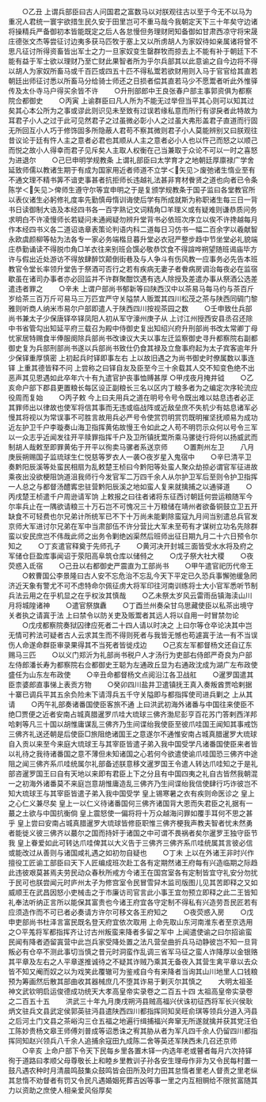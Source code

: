 <!-- { "loadSidebar": true } -->
　　○乙丑  上谓兵部臣曰古人问国君之富数马以对朕观往古以至于今无不以马为重况人君统一寰宇欲措生民久安于田里岂可不重马哉今我朝定天下三十年矣守边诸将操精兵严备御初本皆能既定之后人各怠慢但务理财罔知备御如甘肃西凉守将宋晟庄德张文杰等尝征讨边夷多获马匹牧于塞上又以所虏胡人为家奴待如亲属诸将曾不思凡征讨所得资畜皆出军士之力一旦家奴变生罄群牧而掠去上不能有补于朝廷下不能有益于军士欲以理财乃至亡财此果智者所为乎尔兵部其以此意谕之自今边将不得以胡人为家奴所畜马或千百匹或四五十匹不得私鬻若欲财用则入马于官官给其直若朝廷出师征讨悉以所畜马分给骑士师还之日损者偿其直若马少不愿鬻者听此外惟驿传及太仆寺马户得买余皆不许
　　○升刑部郎中王良张春户部主事郭资俱为都察院佥都御史
　　○丙寅  上谕群臣曰凡人所为不能无过举但当平其心则可以知其过矣其心本公所为之事或谬此则识见未至致有过误若缘私意而所行有谬戾者此特故为耳君子小人之过于此可见然君子之过虽微必彰小人之过虽大弗形盖君子直道而行固无所回互小人巧于修饰固多所隐蔽人君苟不察其微则君子小人莫能辨别又曰朕观往昔议论于廷有忤人主之意者必君也其顺从人主之意者必小人也以忤己而怒之以顺己而悦之故小人得幸而君子见斥矣人主取人权衡在己当兼取于众论不可以一时之喜怒为进退尔
　　○己巳申明学规教条  上谓礼部臣曰太学育才之地朝廷厚廪禄广学舍延致师儒以教诸生期于有成为国家用近者师道不立学＜矢见＞废弛诸生惰业至有不通文理不精书筭不谙吏事甚者抗拒师长违越礼法甚非育材餋贤之道也向者已令条陈学＜矢见＞俾师生遵守尔等宜申明之于是复颁学规教条于国子监曰各堂教官所以表仪诸生必躬修礼度率先勤慎毋惰训诲使后学有所成就斯为称职诸生每三日一背书日读御制大诰及本经四书各一百字熟记文词精角□羊理义或有疑难则谦恭质问务求明白不许凌慢师长若疑问未通阙疑勿辨升堂背书必依班次序立以俟不许搀越每月作本经四书义各二道诏诰章表策论判语内科二道每日习仿书一幅二百余字以羲献智永欧虞颜柳等帖为法各专一家必务端楷旦暮升堂必衣冠严整步趋中节坐堂必礼貌端庄恭勤诵读不得脱巾角□羊衣往来别班会馔必敬恭饮食不得諠哗朔望随班谒庙毕方许与假出近处游访不得放肆醉饮颠倒街巷及与人争斗有伤风教一应事务必先告本班教官令堂长率领升堂告于祭酒可否行之若有疾病无妻子者餋病房调治每夜必在监宿歇虽在诸司办事者亦必回监并不许群聚酣饮遇有选人除授及差遣办事从祭酒公选差遣违者罪之
　　○辛未  上谓户部尚书郁新等曰陕西汉中以茶易马每马约与茶百斤岁给茶三百万斤可易马三万匹宜严守关隘禁人贩鬻其四川松茂之茶与陕西同碉门黎雅则听商人纳米市易尔户部即遣人于陕西四川按视茶园之数
　　○壬申致仕兵部尚书兼太子少保唐铎卒铎凤阳人初从军守濠州庚子从  上讨江州授西安县丞召还除中书省管勾出知延平府三载召为殿中侍御史复出知绍兴府升刑部尚书改太常卿丁母忧家居特赐食半俸服阕除兵部尚书改谏议大夫以事左迁监察御史寻升都察院右副都御史复为兵部刑部尚书遂以兵部尚书致仕仍食其禄及立詹事府起为太子宾客逾年升少保铎重厚慎密  上初起兵时铎即事左右  上以故旧遇之为尚书御史时僚属数以事连铎  上重其德皆释不问  上尝称之曰铎自友及臣至今三十余载其人交不知变色绝不出恶声其见恩遇如此卒年六十有九遣官护丧事恤赙甚厚
○甲戌夜月掩井钺
　　○乙亥命户部下郡县更置粮长每区设正副粮长三名以区内丁粮多者为之编定次序轮流应役周而复始
　　○丙子敕  今上曰夫用兵之道在明号令号令既出难以姑息违者必正其罪师出以律故也使军将信其事而无违或临战阵或近敌垒庶不失机少有姑息诸军必慢其将视以为常误事不可胜言故用兵必严号令使赏罚明赏罚既明摧坚抚顺易为成功近左护卫千户李璇奏山海卫指挥黄佑故慢王令如此之人苟不明罚示众何以号令三军以一众志乎近闻发往开平赎罪指挥千户及卫所镇抚鬻所乘马骡徒行将何以扬威武而制胡人哉敕至即罪黄佑于开平以徇卖马骡者系送京师
　　○置荆州左卫
　　八月庚辰朔赐国子监琉球生仁悦慈等罗衣人一袭○夜岁星入鬼宿中
　　○辛巳清平卫奏黔阳辰溪等处蛮民相扇为乱敕楚王桢曰今黔阳等处蛮人聚众劫掠必谓官军征进故乘夜出没欲梗阻饷道沮我师行今发官军二万四千余人从尔护卫军后至则令护卫指挥一人总之与都督汤醴寗忠驻营黔阳辰溪之地如蛮人复来就擒捕之以通驿道
　　○丙戌楚王桢遣千户周逊请军饷  上敕报之曰往者诸将东征西讨朝廷何尝运粮随军今尔率兵止在一隅欲请粮三十万石岂不可愧况三十万粮储在靖州者欲备铜鼓立卫五开缺食不可轻费也尔兄弟计所统军已不下十万尚未能剿除蛮寇九月间当别遣总兵官发京师大军进讨尔兄弟在军中当肃部伍不许分营比大军未至苟有才谋树立功名先除群蛮以安民庶岂不伟哉此师之出务令剿绝凶渠然后班师出征日期九月二十六日预令尔知之
　　○丁亥遣官释奠于先师孔子
　　○黄河决开封城三面皆受水水将及府之军储仓巨盈库事闻诏于荥阳高阜筑仓库以储偫之
　　○戊子祭大社大稷
　　○夜荧惑入氐宿
　　○己丑以右都御史严震直为工部尚书
　　○甲午遣官祀历代帝王
　　○敕曹国公李景隆曰古人安不忘危治不忘乱今天下平定已久恐兵事懈弛缓急罔济近天象有警尤不可不虑特命尔佩征虏大将军印往河南训练将士大小官军悉听节制兵法云用之在乎机显之在乎权汝其慎哉
　　○乙未祭太岁风云雷雨岳镇海渎山川月将城隍诸神
　　○遣官祭旗纛
　　○丁酉兰州奏朵甘乌思藏使臣以私茶出境守关者执之请寘于法  上曰禁令以防关吏及贩鬻者其远人将以自用一时冒禁勿论
　　○戊戌都察院奏狱囚律应死者二十四人请以时决之  上曰尔等仓卒论决其中岂无情可矜法可疑者古人云求其生而不得则死者与我皆无憾也苟遽寘于法一有不当误伤人命遂命群臣审录果得其不当死者皆徙戍边
　　○己亥左军都督杨文还自辽东赐马三匹
　　○以义门郑沂为礼部尚书税户人才汤行为吏部右侍郎严奇良为户部左侍郎潘长寿为都察院右佥都御史王聪为左通政丘显为右通政沈成为湖广左布政使盛任为山东左布政使
　　○辛丑命都督杨文点阅沿江各卫战舡
　　○暹罗国遣其臣柰婆郎直事悌上表贡方物
　　○癸卯四川盐井卫遣镇抚王真入奏叛酋贾哈剌据十寨已调兵平其五余负险未下请淂兵五千守关隘即与都指挥使司进兵剿之  上从其请
　　○丙午礼部奏诸番国使臣客旅不通  上曰洪武初海外诸番与中国往来使臣不绝□贾便之近者安南占城真腊暹罗爪哇大琉球三佛齐渤尼彭亨百花苏门答剌西洋邦哈剌等凡三十国以胡惟庸谋乱三佛齐乃生间谍绐我使臣至彼爪哇国王闻知其事戒饬三佛齐礼送还朝是后使臣□旅阻绝诸国王之意遂尔不通惟安南占城真腊暹罗大琉球自入贡以来至今来庭大琉球王与其宰臣皆遣子弟入我中国受学凡诸番国使臣来者皆以礼待之我待诸番国之意不薄但未知诸国之心若何今欲遣使谕爪哇国恐三佛齐中途阻之闻三佛齐系爪哇统属尔礼部备述朕意移文暹罗国王令遣人转达爪哇知之于是礼部咨暹罗国王曰自有天地以来即有君臣上下之分且有中国四夷之礼自古皆然我朝混一之初海外诸番莫不来庭岂意胡惟庸造乱三佛齐乃生间谍绐我信使肆行巧诈彼岂不知大琉球王与其宰臣皆遣子弟入我中国受学  皇上锡寒暑之衣有疾则命医诊之  皇上之心仁义兼尽矣  皇上一以仁义待诸番国何三佛齐诸国背大恩而失君臣之礼据有一蕞之土欲与中国抗衡倘  皇上震怒使一偏将将十万众越海问罪如覆手耳何不思之甚乎  皇上尝曰安南占城真腊暹罗大琉球皆修臣职惟三佛齐梗我声教夫智者忧未然勇者能徙义彼三佛齐以蕞尔之国而持奸于诸国之中可谓不畏祸者矣尔暹罗王独守臣节我  皇上眷爱如此可转达爪哇俾其以大义告于三佛齐三佛齐系爪哇统属其言彼必信或能改过从善则与诸国咸礼遇之如初勿自疑也
　　○丁未  上以在外诸王非时兴作擅役工匠谕工部臣曰天下人匠编成班次赴工各有定期然诸王府每有兴造临期之际趋此违彼艰莫甚焉夫劳民动众春秋所戒方今诸王在国宫室各有定制皆宜守礼安分勿扰于民可也朕尝闻元时庐州太子为修宫室令民冒雪舁木监司版图儿见其苦即释之又如威顺王在武昌因怒小吏械击之于市廉访司官言此小事王宜勿预立即释之此二王皆知礼奉法听纳正言所以能保其富贵也今诸王府宜各守定制不得私有兴造劳吾民匠若有应须造作而不可已者必奏请方许尔可移文各王府知之
　　○夜荧惑入房
　　○戊申吏部尚书杜泽言富民既名登天府宜依次取用  上命先取山东河南淮东者至京选用之○平羗将军都指挥齐让讨古州叛蛮来降者多留之军中  上闻遣使谕之曰尔招谕蛮民闻有降者迺留寘营中此岂兵家受降处置之法凡营垒曲折兵马动静彼岂不知一旦背叛必有仓卒不测此事切当慎之昔元时洞蛮作乱调三省军马征之蛮人诈降厚以金银赂其平章及左右之人平章遂推诚待之不疑其诈贼乃乘其无备夜入其营生禽平章以去众皆不知又阉而奴之以为戏笑此覆辙可为鉴戒自今有来降者当询其山川地里人口钱粮预为筹画然后散其部曲收其器械庶几不堕其诈易于剿灭尔其慎之
　　大明太祖圣神文武钦明启运俊德成功统天大孝高皇帝实录卷之二百五十四
太祖高皇帝实录卷之二百五十五
　　洪武三十年九月庚戌朔沔县贼高福兴伏诛初征西将军长兴侯耿炳文驻兵文县武定侯郭英驻沔县遣陕西四川都指挥同知吴旺俞琪等领兵分道入沔县之后河土门文县之茶峪沟三仓五福之地遍行缉捕福兴奔窜无所遂就擒并获其党汪伯工陈妙贵杨文皋王师傅刘普成等诏悉诛之宥其胁从者为军凡四千余人仍留四川都指挥同知赵兴领兵八千余人追捕余寇田九成陈二舍等英还军陕西未几召还京师
　　○辛亥  上命户部下令天下民每乡里各置木铎一内选年老或瞽者每月六次持铎徇于道路曰孝顺父母尊敬长上和睦乡里教训子孙各安生理毋作非为又令民每村置一鼓凡遇农种时月清晨鸣鼓集众鼓鸣皆会田所及时力田其怠惰者里老人督责之里老纵其怠惰不劝督者有罚又令民凡遇婚姻死葬吉凶等事一里之内互相赒给不限贫富随其力以资助之庶使人相亲爱风俗厚矣
